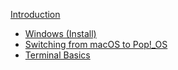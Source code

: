 [Introduction](README.md)
  - [Windows (Install)](windows.md)
  - [Switching from macOS to Pop!_OS](switch-from-macos-to-popos.md)
  - [Terminal Basics](series/basics.md)